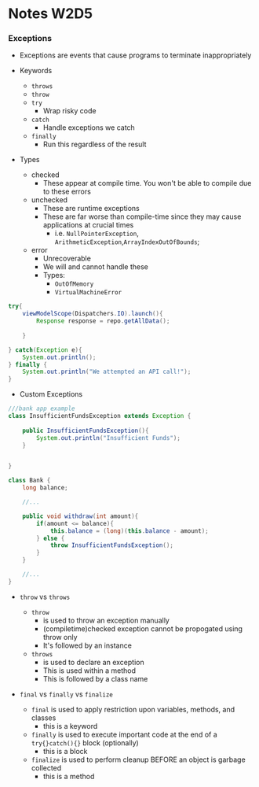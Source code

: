 # Notes W2D5

### Exceptions

- Exceptions are events that cause programs to terminate inappropriately

- Keywords
    - `throws`
    - `throw`
    - `try`
        - Wrap risky code
    - `catch`
        - Handle exceptions we catch
    - `finally`
        - Run this regardless of the result

- Types
    - checked
        - These appear at compile time. You won't be able to compile due to these errors
    - unchecked
        - These are runtime exceptions
        - These are far worse than compile-time since they may cause applications at crucial times
            - i.e. `NullPointerException`, `ArithmeticException`,`ArrayIndexOutOfBounds`;
    - error
        - Unrecoverable
        - We will and cannot handle these
        - Types:
            - `OutOfMemory`
            - `VirtualMachineError`

```java 
try{
    viewModelScope(Dispatchers.IO).launch(){
        Response response = repo.getAllData();
        
    }

} catch(Exception e){
    System.out.println();
} finally {
    System.out.println("We attempted an API call!");
}
```

- Custom Exceptions

```java
///bank app example
class InsufficientFundsException extends Exception {
    
    public InsufficientFundsException(){
        System.out.println("Insufficient Funds");
    }


}

class Bank {
    long balance;

    //...

    public void withdraw(int amount){
        if(amount <= balance){
            this.balance = (long)(this.balance - amount);
        } else {
            throw InsufficientFundsException();
        }
    }

    //...
}
```


- `throw` vs `throws`
    - `throw` 
        - is used to throw an exception manually
        - (compiletime)checked exception cannot be propogated using throw only
        - It's followed by an instance
    - `throws` 
        - is used to declare an exception
        - This is used within a method
        - This is followed by a class name

- `final` vs `finally` vs `finalize` 
    - `final` is used to apply restriction upon variables, methods, and classes
        - this is a keyword
    - `finally` is used to execute important code at the end of a `try{}catch(){}` block (optionally)
        - this is a block
    - `finalize` is used to perform cleanup BEFORE an object is garbage collected
        - this is a method